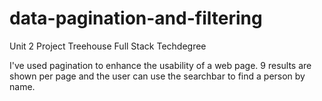 # data-pagination-and-filtering
 Unit 2 Project Treehouse Full Stack Techdegree

I've used pagination to enhance the usability of a web page. 9 results are shown per page and the user can use the searchbar to find a person by name.

